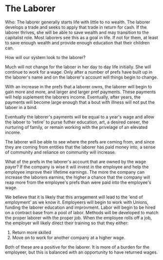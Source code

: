 # The Laborer

Who:  The laborer generally starts life with little to no wealth.  The laborer develops a trade and seeks to apply that trade in return for cash.  If the laborer thrives, she will be able to save wealth and may transition to the capitalist role.  Most laborers see this as a goal in life.  If not for them, at least to save enough wealth and provide enough education that their children can.

How will our system look to the laborer?

Much will not change for the laboer in her day to day life initially.  She will continue to work for a wage.  Only after a number of prefs have built up in the laborer's name and on the laborer's account will things begin to change.

With an increase in the prefs that a laborer owns, the laborer will begin to gain more and more, and larger and larger pref payments.  These payments will help suplement the laborers income.  Eventually, after years, the payments will become large enough that a bout with illness will not put the laboer in a bind.

Eventually the laborer's payments will be equal to a year's wage and allow the laboer to 'retire' to purse futher education, art, a desired career, the nurturing of family, or remain working with the privelage of an elevated income.

The laborer will be able to see where the prefs are coming from, and since they are coming from entities that the laborer has paid money into, a sense of community and reliance on community will increase.

What of the prefs in the laborer's account that are owned by the wage payer? If the company is wise it will invest in the employee and help the employee improve their lifetime earnings.  The more the company can increase the laborers earnins, the higher a chance that the company will reap more from the employee's prefs than were paid into the employee's wage.

We believe that it is likely that this arragement will lead to the 'end of employment' as we know it. Employeers will begin to work with Unions, funding the laborer education and improvment.  Labor will begin to be hired on a contract base from a pool of labor.  Methods will be developed to match the proper laborer with the proper job.  When the employee rolls off a job, the employer will likely direct their training so that they either:

1. Return more skilled
2. Move on to work for another company at a higher wage.

Both of these are a positive for the laborer.  It is more of a burden for the employeer, but this is balanced with an opportunity to have returned wages.



